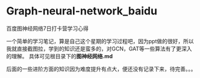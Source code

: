 # Graph-neural-network_baidu
百度图神经网络7日打卡营学习心得

一个简单的学习笔记，算是自己这个星期的学习过程吧，因为ppt做的很好，所以我就直接截图拉，学到的知识还是蛮多的，对GCN，GAT等一些算法有了更深入的理解。
具体可见根目录下的**图神经网络.md**

后面的一些进阶方面的知识因为难度提升有点大，便还没有记录下来，待完善。。。
